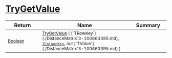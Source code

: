 # [TryGetValue](./DistanceMatrix`3-100663395.md)



| Return | Name | Summary | 
| --- | --- | --- | 
| <sub>[Boolean](https://docs.microsoft.com/en-us/dotnet/api/System.Boolean)</sub><img width=200/>| <sub>[TryGetValue](./DistanceMatrix`3-100663395.md) ( [`TRowKey`](./DistanceMatrix`3-100663395.md), [`TColumnKey`](./DistanceMatrix`3-100663395.md), out [`TValue`](./DistanceMatrix`3-100663395.md) )</sub>| <sub></sub><img width=200/>| <br>


